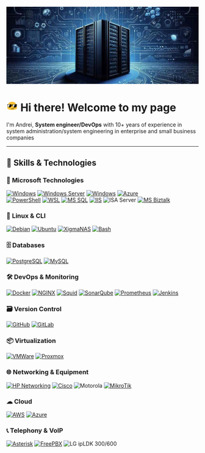 ![!Header](https://github.com/KR-Sew/KR-Sew/blob/main/assets/header.jpg)
>
# <img src="/assets/HeaderIco.gif" width="30"> Hi there! Welcome to my page
>
I'm Andrei, **System engineer/DevOps** with 10+ years of experience in system administration/system engineering in enterprise and small business companies
>

---

## 🔧 Skills & Technologies

### 🏢 **Microsoft Technologies**

[![Windows](https://custom-icon-badges.demolab.com/badge/Windows-Microsoft-0078D6?style=flat&logo=ms-windows-10&logoColor=white)](https://www.microsoft.com/en-us/windows)
[![Windows Server](https://custom-icon-badges.demolab.com/badge/Windows%20Server-Microsoft-0078D6?style=flat&logo=ms-windows-server&logoColor=white)](https://www.microsoft.com/en-us/windows-server/)
[![Windows](https://custom-icon-badges.demolab.com/badge/Hyper_V-Microsoft-blue?style=flat&logo=icons8-server-ms-hyper-v&logoColor=blue&logoSize=auto&labelColor=grey)](https://www.microsoft.com/en-us/evalcenter/evaluate-hyper-v-server-2019)
[![Azure](https://custom-icon-badges.demolab.com/badge/Azure-Microsoft-0078D6?style=flat&logo=microsoftazure&logoColor=white)](https://azure.microsoft.com/en-us)  
[![PowerShell](https://custom-icon-badges.demolab.com/badge/.-PowerShell-blue.svg?style=flat&logo=powershell-core-eyecatch32&logoColor=white)](https://learn.microsoft.com/en-us/powershell/scripting/install/installing-powershell-on-windows?view=powershell-7.5)
[![WSL](https://img.shields.io/badge/WSL-Microsoft-blue?style=flat&logo=linux&logoColor=white&logoSize=auto&labelColor=4E9A06)](https://learn.microsoft.com/en-us/windows/wsl/about)
[![MS SQL](https://custom-icon-badges.demolab.com/badge/SQL_Server-Microsoft-blue?style=flat&logo=microsoft-sql-server&logoColor=red&logoSize=auto&labelColor=e1e5ee)](https://www.microsoft.com/en-us/sql-server/sql-server-downloads)
[![IIS](https://custom-icon-badges.demolab.com/badge/IIS-Microsoft-0078D6?style=flat&logo=microsoft-iis-server&logoColor=white)](https://www.iis.net/)
![ISA Server](https://custom-icon-badges.demolab.com/badge/ISA%20Server-Microsoft-0078D6?style=flat&logo=windows-forefront-isa&logoColor=white)
[![MS Biztalk](https://custom-icon-badges.demolab.com/badge/Biztalk_Server-Microsoft-blue?style=flat&logo=microsoft-sql-server&logoColor=red&logoSize=auto&labelColor=e1e5ee)](https://www.microsoft.com/en-us/sql-server/sql-server-downloads)

### 🐧 **Linux & CLI**

[![Debian](https://img.shields.io/badge/Debian-607078?style=flat&logo=debian&logoColor=white&logoSize=auto&labelColor=a81d33)](https://www.debian.org/)
[![Ubuntu](https://img.shields.io/badge/Ubuntu-607078?style=flat&logo=ubuntu&logoColor=white&logoSize=auto&labelColor=e95420)](https://ubuntu.com/download)
[![XigmaNAS](https://custom-icon-badges.demolab.com/badge/XigmaNAS-grey?style=flat&logo=xigmanas&logoColor=white&logoSize=auto&labelColor=607078)](https://xigmanas.com/xnaswp/)
[![Bash](https://img.shields.io/badge/Bash-4EAA25?style=flat&logo=gnubash&logoColor=white&logoSize=auto&labelColor=black)](https://www.gnu.org/software/bash/)  

### 🗄 **Databases**

[![PostgreSQL](https://img.shields.io/badge/PostgreSQL-336791?style=flat&logo=postgresql&logoColor=white&logoSize=auto&labelColor=5197e1)](https://www.postgresql.org/)
[![MySQL](https://img.shields.io/badge/MySQL-4479A0?style=flat&logo=mysql&logoColor=white&logoSize=auto&labelColor=336791)](https://www.mysql.com/)  

### 🛠 **DevOps & Monitoring**

[![Docker](https://img.shields.io/badge/Docker-2496ED?style=flat&logo=docker&logoColor=white)](https://hub.docker.com/)
[![NGINX](https://img.shields.io/badge/NGINX-009639?style=flat&logo=nginx&logoColor=white)](https://nginx.org/en/)
[![Squid](https://custom-icon-badges.demolab.com/badge/Squid-042a2b?style=flat&logo=icons8-squid-16&logoColor=white&logoSize=auto&labelColor=54f2f2)](https://www.squid-cache.org/Intro/)
[![SonarQube](https://img.shields.io/badge/SonarQube-4E9BCD?style=flat&logo=sonarqube&logoColor=white&logoSize=auto&labelColor=607078)](https://www.sonarsource.com/products/sonarqube/downloads/)
[![Prometheus](https://img.shields.io/badge/Prometheus-E6522C?style=flat&logo=prometheus&logoColor=white&logoSize=auto&labelColor=607078)](https://prometheus.io/docs/introduction/overview/)
[![Jenkins](https://img.shields.io/badge/Jenkins-D24939?style=flat&logo=jenkins&logoColor=white&logoSize=auto&labelColor=607078)](https://www.jenkins.io/)

### 🗃 **Version Control**

[![GitHub](https://img.shields.io/badge/GitHub-181717?style=flat&logo=github&logoColor=white)](https://github.com)
[![GitLab](https://img.shields.io/badge/GitLab-FC6D26?style=flat&logo=gitlab&logoColor=white)](https://about.gitlab.com/)  

### 📦 **Virtualization**

[![VMWare](https://img.shields.io/badge/VMWare-607078?style=flat&logo=vmware&logoColor=white)](https://www.vmware.com/products/esxi-and-esx.html)
[![Proxmox](https://img.shields.io/badge/Proxmox-E57000?style=flat&logo=proxmox&logoColor=white&logoSize=auto&labelColor=grey)](https://www.proxmox.com/en/downloads)  

### 🌐 **Networking & Equipment**

[![HP Networking](https://custom-icon-badges.demolab.com/badge/HP%20Networking-0096D6?style=flat&logo=hp-networking&logoColor=white&logoSize=auto&labelColor=607078)](https://www.hpe.com/us/en/aruba-cx-switches.html)
[![Cisco](https://img.shields.io/badge/Cisco-1BA0D7?style=flat&logo=cisco&logoColor=white&logoSize=auto&labelColor=607078)](https://www.cisco.com/site/us/en/index.html)
![Motorola](https://img.shields.io/badge/Motorola%20Wireless-000000?style=flat&logo=motorola&logoColor=white)
[![MikroTik](https://img.shields.io/badge/MikroTik-FF0000?style=flat&logo=mikrotik&logoColor=white)](https://mikrotik.com/)

### ☁ **Cloud**

[![AWS](https://custom-icon-badges.demolab.com/badge/Cloud-AWS-e95420?style=flat&logo=aws&logoColor=white&logoSize=auto&labelColor=000000)](https://explore.skillbuilder.aws/learn/learning-plans/85/devops-engineer-learning-plan)
[![Azure](https://custom-icon-badges.demolab.com/badge/Azure-Microsoft-0078D6?style=flat&logo=microsoftazure&logoColor=white)](https://learn.microsoft.com/azure)  

### 📞 **Telephony & VoIP**

[![Asterisk](https://img.shields.io/badge/Asterisk-607078?style=flat&logo=asterisk&logoColor=white&logoSize=auto&labelColor=FF6600)](https://www.asterisk.org/downloads/)
[![FreePBX](https://custom-icon-badges.demolab.com/badge/FreePBX-4E9A06?style=flat&logo=freepbx&logoColor=white&logoSize=auto&labelColor=e1e5ee)](https://www.freepbx.org/)
![LG ipLDK 300/600](https://img.shields.io/badge/LG%20ipLDK%20600-0078D6?style=flat)  
